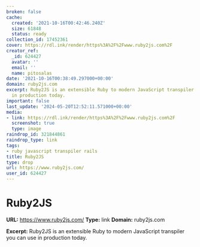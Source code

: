 ```yaml
---
broken: false
cache:
  created: '2021-10-16T00:42:46.240Z'
  size: 61848
  status: ready
collection_id: 17452361
cover: https://rdl.ink/render/https%3A%2F%2Fwww.ruby2js.com%2F
creator_ref:
  _id: 624427
  avatar: ''
  email: ''
  name: pitosalas
date: '2021-10-16T00:38:49.297000+00:00'
domain: ruby2js.com
excerpt: Ruby2JS is an extensible Ruby to modern JavaScript transpiler you can use
  in production today.
important: false
last_update: '2024-05-20T12:52:11.571000+00:00'
media:
- link: https://rdl.ink/render/https%3A%2F%2Fwww.ruby2js.com%2F
  screenshot: true
  type: image
raindrop_id: 321844861
raindrop_type: link
tags:
- ruby javascript transpiler rails
title: Ruby2JS
type: drop
url: https://www.ruby2js.com/
user_id: 624427
---
```


# Ruby2JS

**URL:** https://www.ruby2js.com/
**Type:** link
**Domain:** ruby2js.com

**Excerpt:** Ruby2JS is an extensible Ruby to modern JavaScript transpiler you can use in production today.
